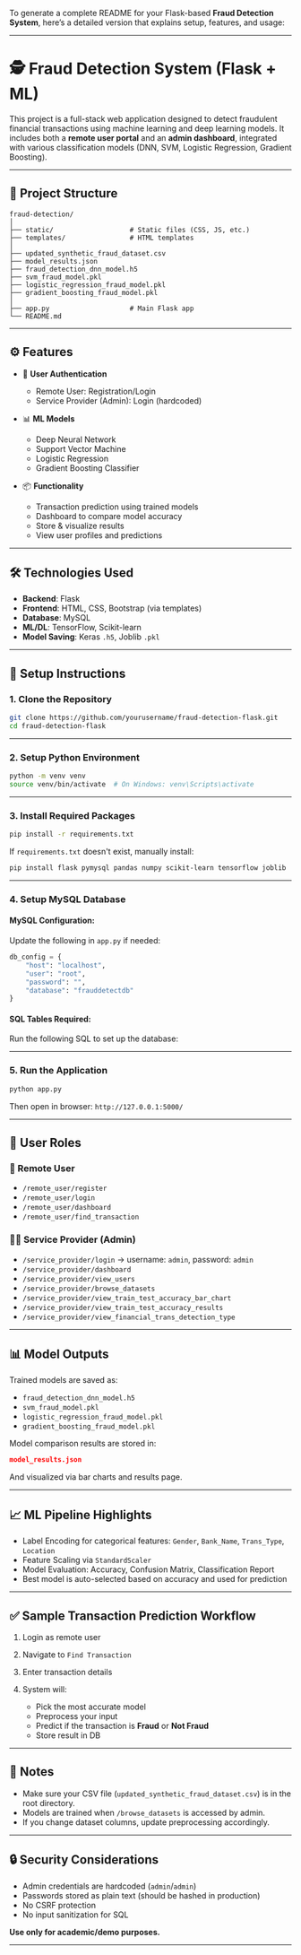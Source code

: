 To generate a complete README for your Flask-based **Fraud Detection System**, here’s a detailed version that explains setup, features, and usage:

---

# 🕵️ Fraud Detection System (Flask + ML)

This project is a full-stack web application designed to detect fraudulent financial transactions using machine learning and deep learning models. It includes both a **remote user portal** and an **admin dashboard**, integrated with various classification models (DNN, SVM, Logistic Regression, Gradient Boosting).

---

## 📁 Project Structure

```
fraud-detection/
│
├── static/                   # Static files (CSS, JS, etc.)
├── templates/                # HTML templates
│
├── updated_synthetic_fraud_dataset.csv
├── model_results.json
├── fraud_detection_dnn_model.h5
├── svm_fraud_model.pkl
├── logistic_regression_fraud_model.pkl
├── gradient_boosting_fraud_model.pkl
│
├── app.py                    # Main Flask app
└── README.md
```

---

## ⚙️ Features

* 🔐 **User Authentication**

  * Remote User: Registration/Login
  * Service Provider (Admin): Login (hardcoded)

* 📊 **ML Models**

  * Deep Neural Network
  * Support Vector Machine
  * Logistic Regression
  * Gradient Boosting Classifier

* 📦 **Functionality**

  * Transaction prediction using trained models
  * Dashboard to compare model accuracy
  * Store & visualize results
  * View user profiles and predictions

---

## 🛠️ Technologies Used

* **Backend**: Flask
* **Frontend**: HTML, CSS, Bootstrap (via templates)
* **Database**: MySQL
* **ML/DL**: TensorFlow, Scikit-learn
* **Model Saving**: Keras `.h5`, Joblib `.pkl`

---

## 🚀 Setup Instructions

### 1. Clone the Repository

```bash
git clone https://github.com/yourusername/fraud-detection-flask.git
cd fraud-detection-flask
```

---

### 2. Setup Python Environment

```bash
python -m venv venv
source venv/bin/activate  # On Windows: venv\Scripts\activate
```

---

### 3. Install Required Packages

```bash
pip install -r requirements.txt
```

If `requirements.txt` doesn't exist, manually install:

```bash
pip install flask pymysql pandas numpy scikit-learn tensorflow joblib
```

---

### 4. Setup MySQL Database

#### MySQL Configuration:

Update the following in `app.py` if needed:

```python
db_config = {
    "host": "localhost",
    "user": "root",
    "password": "",
    "database": "frauddetectdb"
}
```

#### SQL Tables Required:

Run the following SQL to set up the database:


---

### 5. Run the Application

```bash
python app.py
```

Then open in browser: `http://127.0.0.1:5000/`

---

## 👥 User Roles

### 👤 Remote User

* `/remote_user/register`
* `/remote_user/login`
* `/remote_user/dashboard`
* `/remote_user/find_transaction`

### 👨‍💼 Service Provider (Admin)

* `/service_provider/login` → username: `admin`, password: `admin`
* `/service_provider/dashboard`
* `/service_provider/view_users`
* `/service_provider/browse_datasets`
* `/service_provider/view_train_test_accuracy_bar_chart`
* `/service_provider/view_train_test_accuracy_results`
* `/service_provider/view_financial_trans_detection_type`

---

## 📊 Model Outputs

Trained models are saved as:

* `fraud_detection_dnn_model.h5`
* `svm_fraud_model.pkl`
* `logistic_regression_fraud_model.pkl`
* `gradient_boosting_fraud_model.pkl`

Model comparison results are stored in:

```json
model_results.json
```

And visualized via bar charts and results page.

---

## 📈 ML Pipeline Highlights

* Label Encoding for categorical features: `Gender`, `Bank_Name`, `Trans_Type`, `Location`
* Feature Scaling via `StandardScaler`
* Model Evaluation: Accuracy, Confusion Matrix, Classification Report
* Best model is auto-selected based on accuracy and used for prediction

---

## ✅ Sample Transaction Prediction Workflow

1. Login as remote user
2. Navigate to `Find Transaction`
3. Enter transaction details
4. System will:

   * Pick the most accurate model
   * Preprocess your input
   * Predict if the transaction is **Fraud** or **Not Fraud**
   * Store result in DB

---

## 📌 Notes

* Make sure your CSV file (`updated_synthetic_fraud_dataset.csv`) is in the root directory.
* Models are trained when `/browse_datasets` is accessed by admin.
* If you change dataset columns, update preprocessing accordingly.

---

## 🔒 Security Considerations

* Admin credentials are hardcoded (`admin`/`admin`)
* Passwords stored as plain text (should be hashed in production)
* No CSRF protection
* No input sanitization for SQL

**Use only for academic/demo purposes.**

---
